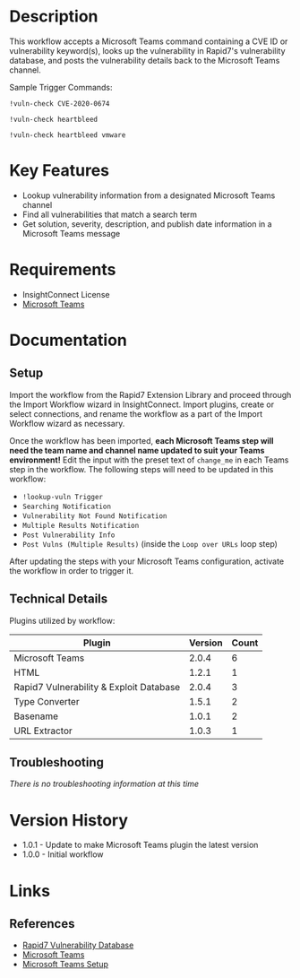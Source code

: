 # Description

This workflow accepts a Microsoft Teams command containing a CVE ID or vulnerability keyword(s), looks up the vulnerability in Rapid7's vulnerability database, and posts the vulnerability details back to the Microsoft Teams channel.

Sample Trigger Commands:

`!vuln-check CVE-2020-0674`

`!vuln-check heartbleed`

`!vuln-check heartbleed vmware`


# Key Features

* Lookup vulnerability information from a designated Microsoft Teams channel
* Find all vulnerabilities that match a search term
* Get solution, severity, description, and publish date information in a Microsoft Teams message

# Requirements

* InsightConnect License
* [Microsoft Teams](https://insightconnect.help.rapid7.com/docs/microsoft-teams)

# Documentation

## Setup

Import the workflow from the Rapid7 Extension Library and proceed through the Import Workflow wizard in InsightConnect. Import plugins, create or select connections, and rename the workflow as a part of the Import Workflow wizard as necessary.

Once the workflow has been imported, **each Microsoft Teams step will need the team name and channel name updated to suit your Teams environment!** Edit the input with the preset text of `change_me` in each Teams step in the workflow. The following steps will need to be updated in this workflow:
* `!lookup-vuln Trigger`
* `Searching Notification`
* `Vulnerability Not Found Notification`
* `Multiple Results Notification`
* `Post Vulnerability Info`
* `Post Vulns (Multiple Results)` (inside the `Loop over URLs` loop step)

After updating the steps with your Microsoft Teams configuration, activate the workflow in order to trigger it.

## Technical Details

Plugins utilized by workflow:

|Plugin|Version|Count|
|----|----|--------|
|Microsoft Teams|2.0.4|6|
|HTML|1.2.1|1|
|Rapid7 Vulnerability & Exploit Database|2.0.4|3|
|Type Converter|1.5.1|2|
|Basename|1.0.1|2|
|URL Extractor|1.0.3|1|

## Troubleshooting

_There is no troubleshooting information at this time_

# Version History

* 1.0.1 - Update to make Microsoft Teams plugin the latest version
* 1.0.0 - Initial workflow

# Links

## References

* [Rapid7 Vulnerability Database](https://www.rapid7.com/db)
* [Microsoft Teams](https://teams.microsoft.com)
* [Microsoft Teams Setup](https://insightconnect.help.rapid7.com/docs/microsoft-teams)
